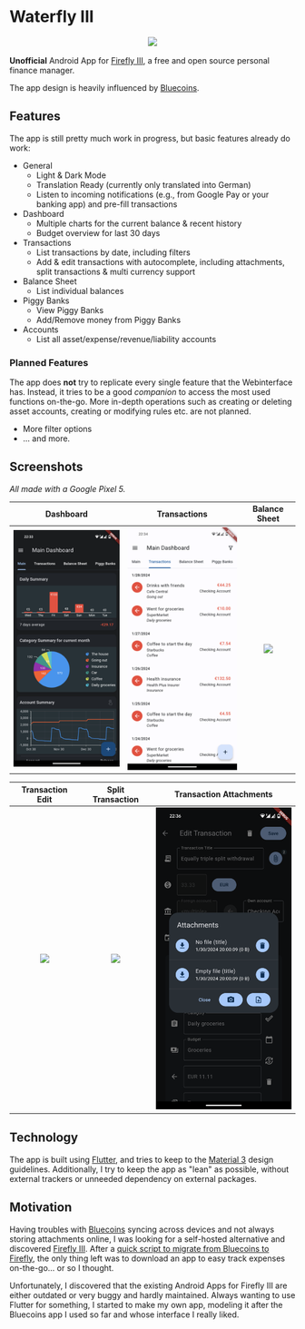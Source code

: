 # Waterfly III

<p align="center">
  <a href="https://play.google.com/store/apps/details?id=com.dreautall.waterflyiii"><img src=".playstore/en_badge_web_generic.png" width="200" /></a>
  <!--<a href="https://f-droid.org/en/packages/com.dreautall.waterflyiii/"><img src=".github/assets/fdroid_get-it-on.ong" width="200" /></a>-->
</p>

**Unofficial** Android App for [Firefly III](https://github.com/firefly-iii/firefly-iii), a free and open source personal finance manager.

The app design is heavily influenced by [Bluecoins](https://play.google.com/store/apps/details?id=com.rammigsoftware.bluecoins).

## Features

The app is still pretty much work in progress, but basic features already do work:

- General
  - Light & Dark Mode
  - Translation Ready (currently only translated into German)
  - Listen to incoming notifications (e.g., from Google Pay or your banking app) and pre-fill transactions
- Dashboard
  - Multiple charts for the current balance & recent history
  - Budget overview for last 30 days
- Transactions
  - List transactions by date, including filters
  - Add & edit transactions with autocomplete, including attachments, split transactions & multi currency support
- Balance Sheet
  - List individual balances
- Piggy Banks
  - View Piggy Banks
  - Add/Remove money from Piggy Banks
- Accounts
  - List all asset/expense/revenue/liability accounts

### Planned Features

The app does **not** try to replicate every single feature that the Webinterface has. Instead, it tries to be a good *companion* to access the most used functions on-the-go. More in-depth operations such as creating or deleting asset accounts, creating or modifying rules etc. are not planned.

- More filter options
- ... and more.

## Screenshots

*All made with a Google Pixel 5.*

|                           Dashboard                           |                               Transactions                                |                        Balance Sheet                        |
| :-----------------------------------------------------------: | :-----------------------------------------------------------------------: | :---------------------------------------------------------: |
| <img src=".github/assets/screen_dashboard.png" width="250" /> | <img src=".github/assets/screen_transactions_overview.png" width="250" /> | <img src=".github/assets/screen_balance.png" width="250" /> |

|                        Transaction Edit                         |                           Split Transaction                           |                           Transaction Attachments                           |
| :-------------------------------------------------------------: | :-------------------------------------------------------------------: | :-------------------------------------------------------------------------: |
| <img src=".github/assets/screen_transaction.png" width="250" /> | <img src=".github/assets/screen_transaction_split.png" width="250" /> | <img src=".github/assets/screen_transaction_attachments.png" width="250" /> |

## Technology

The app is built using [Flutter](https://flutter.dev/), and tries to keep to the [Material 3](https://m3.material.io/) design guidelines. Additionally, I try to keep the app as "lean" as possible, without external trackers or unneeded dependency on external packages.

## Motivation

Having troubles with [Bluecoins](https://play.google.com/store/apps/details?id=com.rammigsoftware.bluecoins) syncing across devices and not always storing attachments online, I was looking for a self-hosted alternative and discovered [Firefly III](https://www.firefly-iii.org/). After a [quick script to migrate from Bluecoins to Firefly](https://github.com/dreautall/bluecoins-to-fireflyiii), the only thing left was to download an app to easy track expenses on-the-go... or so I thought.

Unfortunately, I discovered that the existing Android Apps for Firefly III are either outdated or very buggy and hardly maintained. Always wanting to use Flutter for something, I started to make my own app, modeling it after the Bluecoins app I used so far and whose interface I really liked.
